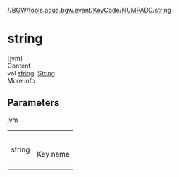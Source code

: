 //[BGW](../../../../index.md)/[tools.aqua.bgw.event](../../index.md)/[KeyCode](../index.md)/[NUMPAD0](index.md)/[string](string.md)



# string  
[jvm]  
Content  
val [string](string.md): [String](https://kotlinlang.org/api/latest/jvm/stdlib/kotlin/-string/index.html)  
More info  


## Parameters  
  
jvm  
  
| | |
|---|---|
| <a name="tools.aqua.bgw.event/KeyCode.NUMPAD0/string/#/PointingToDeclaration/"></a>string| <a name="tools.aqua.bgw.event/KeyCode.NUMPAD0/string/#/PointingToDeclaration/"></a><br><br>Key name<br><br>|
  
  



